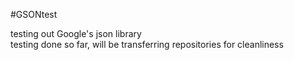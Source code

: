 #GSONtest

testing out Google's json library  
testing done so far, will be transferring repositories for cleanliness